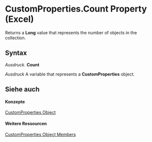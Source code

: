 
# CustomProperties.Count Property (Excel)

Returns a  **Long** value that represents the number of objects in the collection.


## Syntax

 _Ausdruck_. **Count**

 _Ausdruck_ A variable that represents a **CustomProperties** object.


## Siehe auch


#### Konzepte


[CustomProperties Object](f0f38570-e3bf-58ad-ab8a-e412ad869907.md)
#### Weitere Ressourcen


[CustomProperties Object Members](http://msdn.microsoft.com/library/79a9e757-b302-5a0d-11a8-0e52f1ab0a97%28Office.15%29.aspx)